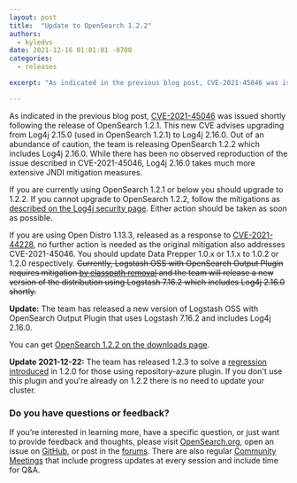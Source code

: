 ```yaml
---
layout: post
title:  "Update to OpenSearch 1.2.2"
authors:
  - kyledvs
date: 2021-12-16 01:01:01 -0700
categories:
  - releases

excerpt: "As indicated in the previous blog post, CVE-2021-45046 was issued shortly following the release of OpenSearch 1.2.1. This new CVE advises upgrading from Log4j 2.15.0 (used in OpenSearch 1.2.1) to Log4j 2.16.0. Out of an abundance of caution, the team is releasing OpenSearch 1.2.2 which includes Log4j 2.16.0. While there has been no observed reproduction of the issue described in CVE-2021-45046, Log4j 2.16.0 takes much more extensive JNDI mitigation measures."

---
```




As indicated in the previous blog post, [CVE-2021-45046](https://nvd.nist.gov/vuln/detail/CVE-2021-45046) was issued shortly following the release of OpenSearch 1.2.1. This new CVE advises upgrading from Log4j 2.15.0 (used in OpenSearch 1.2.1) to Log4j 2.16.0. Out of an abundance of caution, the team is releasing OpenSearch 1.2.2 which includes Log4j 2.16.0. While there has been no observed reproduction of the issue described in CVE-2021-45046, Log4j 2.16.0 takes much more extensive JNDI mitigation measures.

If you are currently using OpenSearch 1.2.1 or below you should upgrade to 1.2.2. If you cannot upgrade to OpenSearch 1.2.2, follow the mitigations as [described on the Log4j security page](https://logging.apache.org/log4j/2.x/security.html#Fixed_in_Log4j_2.16.0). Either action should be taken as soon as possible.

If you are using Open Distro 1.13.3, released as a response to [CVE-2021-44228](https://nvd.nist.gov/vuln/detail/CVE-2021-44228), no further action is needed as the original mitigation also addresses CVE-2021-45046. You should update Data Prepper 1.0.x or 1.1.x to 1.0.2 or 1.2.0 respectively. ~~Currently, Logstash OSS with OpenSearch Output Plugin requires mitigation [by classpath removal](https://discuss.elastic.co/t/apache-log4j2-remote-code-execution-rce-vulnerability-cve-2021-44228-esa-2021-31/291476#:~:text=Users%20have%20noticed%20that%20the%20newly%20released%20Logstash%206.8.21) and the team will release a new version of the distribution using Logstash 7.16.2 which includes Log4j 2.16.0 shortly.~~ 

**Update:** The team has released a new version of Logstash OSS with OpenSearch Output Plugin that uses Logstash 7.16.2 and includes Log4j 2.16.0.

You can get [OpenSearch 1.2.2 on the downloads page](/downloads.html).

**Update 2021-12-22:** The team has released 1.2.3 to solve a [regression introduced](https://github.com/opensearch-project/OpenSearch/issues/1734) in 1.2.0 for those using repository-azure plugin. If you don't use this plugin and you're already on 1.2.2 there is no need to update your cluster.


### Do you have questions or feedback?

If you’re interested in learning more, have a specific question, or just want to provide feedback and thoughts, please visit [OpenSearch.org](https://opensearch.org/), open an issue on [GitHub](https://github.com/opensearch-project/OpenSearch/issues), or post in the [forums](https://discuss.opendistrocommunity.dev/). There are also regular [Community Meetings](https://opensearch.org/events/) that include progress updates at every session and include time for Q&A.
